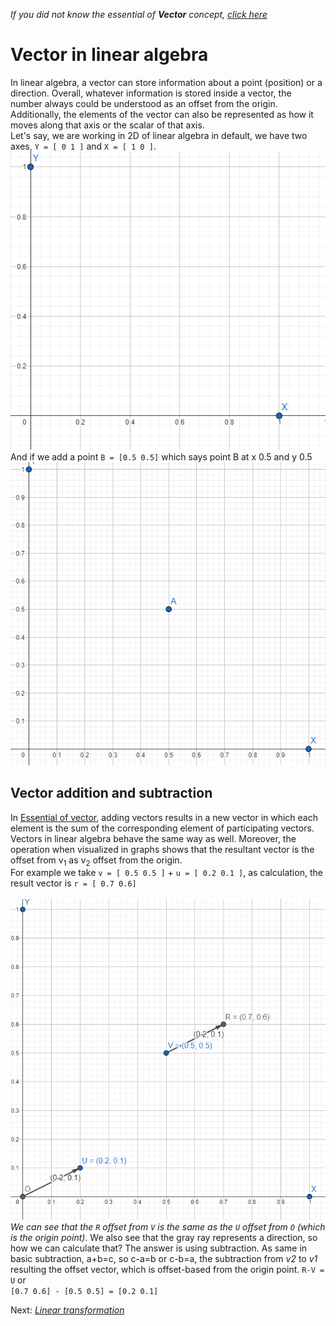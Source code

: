 *If you did not know the essential of **Vector** concept, [click here](../../vital-concepts/vector/README.md)* 
<br/>
# Vector in linear algebra
In linear algebra, a vector can store information about a point (position) or a direction. Overall, whatever information is stored inside a vector, the number always could be understood as an offset from the origin. Additionally, the elements of the vector can also be represented as how it moves along that axis or the scalar of that axis. <br>
Let's say, we are working in 2D of linear algebra in default, we have two axes, `Y = [ 0 1 ]`  and `X = [ 1 0 ]`.
<img src="./images/Screenshot 2023-08-09 165557.png"><br>
And if we add a point `B = [0.5 0.5]` which says point B at x 0.5 and y 0.5<br>
<img src="./images/Screenshot 2023-08-09 170339.png">

## Vector addition and subtraction
In [Essential of vector](../../vital-concepts/vector/README.md), adding vectors results in a new vector in which each element is the sum of the corresponding element of participating vectors. Vectors in linear algebra behave the same way as well. Moreover, the operation when visualized in graphs shows that the resultant vector is the offset from v<sub>1</sub> as v<sub>2</sub> offset from the origin.<br>
For example we take `v = [ 0.5 0.5 ]` + `u = [ 0.2 0.1 ]`, as calculation, the result vector is `r = [ 0.7 0.6]`<br><br>
<img src="./images/Screenshot 2023-08-09 174943.png"><br>
*We can see that the `R` offset from `V` is the same as the `U` offset from `O` (which is the origin point)*. We also see that the gray ray represents a direction, so how we can calculate that? The answer is using subtraction. As same in basic subtraction, a+b=c, so c-a=b or c-b=a, the subtraction from *v2* to *v1* resulting the offset vector, which is offset-based from the origin point. `R-V = U` or <br>
`[0.7 0.6] - [0.5 0.5] = [0.2 0.1]`

Next: [*Linear transformation*](../linear-transformation/README.md)
